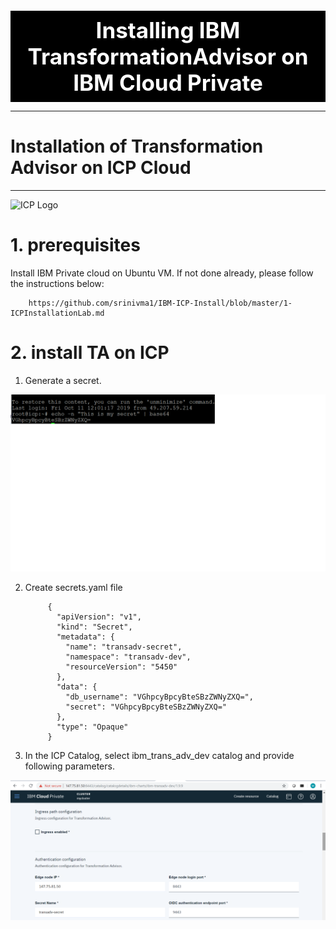 


<div style="background-color:black;color:white; vertical-align: middle; text-align:center;font-size:250%; padding:10px; margin-top:100px"><b>
 Installing IBM TransformationAdvisor on IBM Cloud Private
 </b></a></div>

---
# Installation of Transformation Advisor on ICP Cloud
---

![ICP Logo](./images/logoicp.png)




# 1. prerequisites

Install IBM Private cloud on Ubuntu VM. If not done  already, please follow the instructions below:
   
        https://github.com/srinivma1/IBM-ICP-Install/blob/master/1-ICPInstallationLab.md
        
        
# 2. install TA on ICP

1. Generate a secret. 

![ICP Secret](./images/secret_generation.png)

2. Create secrets.yaml file

            {
              "apiVersion": "v1",
              "kind": "Secret",
              "metadata": {
                "name": "transadv-secret",
                "namespace": "transadv-dev",
                "resourceVersion": "5450"
              },
              "data": {
                "db_username": "VGhpcyBpcyBteSBzZWNyZXQ=",
                "secret": "VGhpcyBpcyBteSBzZWNyZXQ="
              },
              "type": "Opaque"
            }
            
3. In the ICP Catalog, select ibm_trans_adv_dev catalog and provide following parameters.
  
![Helm_chart](./images/helm_charts.png)
  
  
        
        

